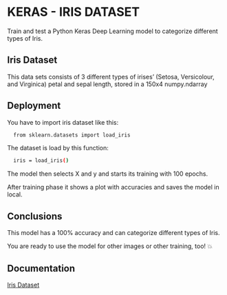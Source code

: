 
# KERAS - IRIS DATASET

Train and test a Python Keras Deep Learning model to categorize different types of Iris.


## Iris Dataset

This data sets consists of 3 different types of irises’ (Setosa, Versicolour, and Virginica) petal and sepal length, stored in a 150x4 numpy.ndarray


## Deployment

You have to import iris dataset like this:

```bash
  from sklearn.datasets import load_iris
```

The dataset is load by this function:

```bash
  iris = load_iris()
```

The model then selects X and y and starts its training with 100 epochs.

After training phase it shows a plot with accuracies and saves the model in local.

## Conclusions
This model has a 100% accuracy and can categorize different types of Iris.

You are ready to use the model for other images or other training, too! 💥

## Documentation

[Iris Dataset](https://scikit-learn.org/stable/auto_examples/datasets/plot_iris_dataset.html)

